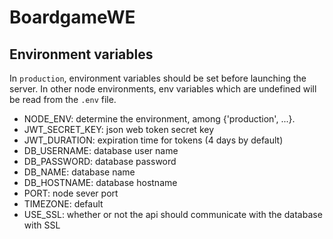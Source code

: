 # BoardgameWE

##

## Environment variables

In `production`, environment variables should be set before launching the server. In other node environments, env
variables which are undefined will be read from the `.env` file.

- NODE_ENV: determine the environment, among {'production', ...}.
- JWT_SECRET_KEY: json web token secret key
- JWT_DURATION: expiration time for tokens (4 days by default)
- DB_USERNAME: database user name
- DB_PASSWORD: database password
- DB_NAME: database name
- DB_HOSTNAME: database hostname
- PORT: node sever port
- TIMEZONE: default
- USE_SSL: whether or not the api should communicate with the database with SSL